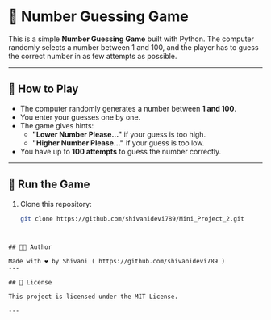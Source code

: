 # 🎲 Number Guessing Game

This is a simple **Number Guessing Game** built with Python. The computer randomly selects a number between 1 and 100, and the player has to guess the correct number in as few attempts as possible.

---

## 📝 How to Play

- The computer randomly generates a number between **1 and 100**.  
- You enter your guesses one by one.  
- The game gives hints:
  - **"Lower Number Please..."** if your guess is too high.
  - **"Higher Number Please..."** if your guess is too low.  
- You have up to **100 attempts** to guess the number correctly.

---

## 🚀 Run the Game

1. Clone this repository:  

   ```bash
   git clone https://github.com/shivanidevi789/Mini_Project_2.git
   
```


## 👩‍💻 Author

Made with ❤️ by Shivani ( https://github.com/shivanidevi789 )
---

## 📜 License

This project is licensed under the MIT License.

--- 
